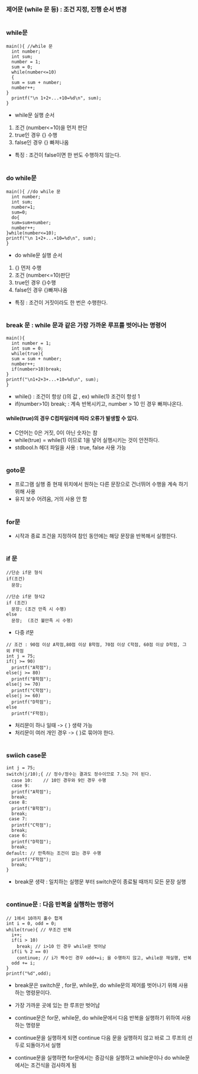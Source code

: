 ### 제어문 (while 문 등) : 조건 지정, 진행 순서 변경
#
### while문
```
main(){ //while 문
  int number;
  int sum;
  number = 1;
  sum = 0;
  while(number<=10)
  {
  sum = sum + number;
  number++;
}
  printf("\n 1+2+...+10=%d\n", sum);
}
```
- while문 실행 순서
1. 조건 (number<=10)을 먼저 판단
2. true인 경우 {} 수행
3. false인 경우 {} 빠져나옴
- 특징 : 조건이 false이면 한 번도 수행하지 않는다.
#
### do while문
```
main(){ //do while 문
  int number;
  int sum;
  number=1;
  sum=0;
  do{
  sum=sum+number;
  number++;
}while(number<=10);
printf("\n 1+2+...+10=%d\n", sum);
}
```
- do while문 실행 순서
1. {} 먼저 수행
2. 조건 (number<=10)판단
3. true인 경우 {}수행
4. false인 경우 {}빠져나옴
- 특징 : 조건이 거짓이라도 한 번은 수행한다.
#
### break 문 : while 문과 같은 가장 가까운 루프를 벗어나는 명령어
```
main(){
  int number = 1;
  int sum = 0;
  while(true){
  sum = sum + number;
  number++;
  if(number>10)break;
}
printf("\n1+2+3+...+10=%d\n", sum);
}
```
- while() : 조건이 항상 ()의 값 , ex) while(1) 조건이 항성 1
- if(number>10) break; : 계속 반복시키고, number > 10 인 경우 빠져나온다.
#### while(true)의 경우 C컴파일러에 따라 오류가 발생할 수 있다.
- C언어는 0은 거짓, 0이 아닌 숫자는 참
- while(true) = while(1) 이므로 1을 넣어 실행시키는 것이 안전하다.
- stdbool.h 헤더 파일을 사용 : true, false 사용 가능
#
### goto문 
- 프로그램 실행 중 현재 위치에서 원하는 다른 문장으로 건너뛰어 수행을 계속 하기 위해 사용
- 유지 보수 어려움, 거의 사용 안 함
#
### for문
- 시작과 종료 조건을 지정하여 참인 동안에는 해당 문장을 반복해서 실행한다.

#
### if 문
```
//단순 if문 형식
if(조건)
  문장;

//단순 if문 형식2
if (조건)
  문장; (조건 만족 시 수행)
else
  문장;  (조건 불만족 시 수행)
```
- 다중 if문
```
// 조건 : 90점 이상 A학점,80점 이상 B학점, 70점 이상 C학점, 60점 이상 D학점, 그 외 F학점
int j = 75;
if(j >= 90)
  printf("A학점");
else(j >= 80)
  printf("B학점");
else(j >= 70)
  printf("C학점");
else(j >= 60)
  printf("D학점");
else
  printf("F학점);
```
- 처리문이 하나 일때 -> { } 생략 가능
- 처리문이 여러 개인 경우 -> { }로 묶어야 한다.
#
### swiich case문
```
int j = 75;
switch(j/10);{ // 정수/정수는 결과도 정수이므로 7.5는 7이 된다.
  case 10:    // 10인 경우와 9인 경우 수행
  case 9:
  printf("A학점");
  break;
 case 8:
  printf("B학점");
  break;
 case 7:
  printf("C학점");
  break;
 case 6:
  printf("D학점");
  break;
default: // 만족하는 조건이 없는 경우 수행
  printf("F학점");
  break;
}
```
- break문 생략 : 일치하는 실행문 부터 switch문이 종료될 때까지 모든 문장 실행
#
### continue문 : 다음 반복을 실행하는 명령어
```
// 1에서 10까지 홀수 합계
int i = 0, odd = 0;
while(true){ // 무조건 반복
  i++;
  if(i > 10)
    break; // i>10 인 경우 while문 벗어남
  if(i % 2 == 0)
    continue; // i가 짝수인 경우 odd+=i; 을 수행하지 않고, while문 재실행, 반복
  odd += i;
}
printf("%d",odd);
```
- break문은 switch문 , for문, while문, do while문의 제어를 벗어나기 위해 사용하는 명령문이다.
- 가장 가까운 곳에 있는 한 루프만 벗어남

- continue문은 for문, while문, do while문에서 다음 반복을 실행하기 위하여 사용하는 명령문
- continue문을 실행하게 되면 continue 다음 문을 실행하지 않고 바로 그 루프의 선두로 되돌아가서 실행
- continue문을 실행하면 for문에서는 증감식을 실행하고 while문이나 do while문에서는 조건식을 검사하게 됨

